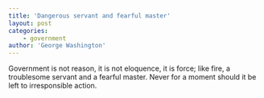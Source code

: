 ```yaml
---
title: 'Dangerous servant and fearful master'
layout: post
categories:
    - government
author: 'George Washington'
---
```


Government is not reason, it is not eloquence, it is force; like fire, a troublesome servant and a fearful master. Never for a moment should it be left to irresponsible action.
